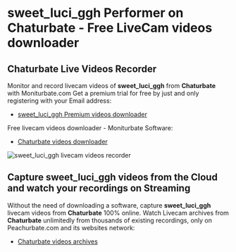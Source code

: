 # sweet_luci_ggh Performer on Chaturbate - Free LiveCam videos downloader

## Chaturbate Live Videos Recorder

Monitor and record livecam videos of **sweet_luci_ggh** from **Chaturbate** with Moniturbate.com
Get a premium trial for free by just and only registering with your Email address:
* [sweet_luci_ggh Premium videos downloader](https://moniturbate.com/request-demo-licence-key.html)

Free livecam videos downloader - Moniturbate Software:
* [Chaturbate videos downloader](https://moniturbate.com/moniturbate-download-software.html)

![sweet_luci_ggh livecam videos recorder](https://peachurnet.com/templates/moniturbate-software.png)


## Capture sweet_luci_ggh videos from the Cloud and watch your recordings on Streaming

Without the need of downloading a software, capture **sweet_luci_ggh** livecam videos from **Chaturbate** 100% online.
Watch Livecam archives from **Chaturbate** unlimitedly from thousands of existing recordings, only on Peachurbate.com and its websites network:
* [Chaturbate videos archives](https://peachurnet.com/)